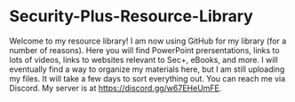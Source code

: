 # Security-Plus-Resource-Library
Welcome to my resource library! I am now using GitHub for my library (for a number of reasons). Here you will find PowerPoint prersentations, links to lots of videos, links to websites relevant to Sec+, eBooks, and more. I will eventually find a way to organize my materials here, but I am still uploading my files. It will take a few days to sort everything out. You can reach me via Discord. My server is at https://discord.gg/w67EHeUmFE. 
